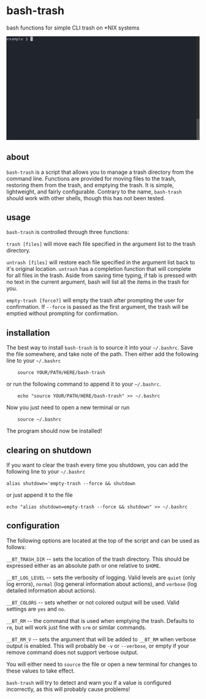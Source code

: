 # bash-trash
bash functions for simple CLI trash on \*NIX systems

![example usage of bash-trash](example.gif)

## about

`bash-trash` is a script that allows you to manage a trash directory
from the command line. Functions are provided for moving files to the
trash, restoring them from the trash, and emptying the trash. It is 
simple, lightweight, and fairly configurable. Contrary to the name,
`bash-trash` should work with other shells, though this has not been
tested.

## usage

`bash-trash` is controlled through three functions:

`trash [files]` will move each file specified in the argument list to the
trash directory.

`untrash [files]` will restore each file specified in the argument list
back to it's original location. `untrash` has a completion function that
will complete for all files in the trash. Aside from saving time typing,
if tab is pressed with no text in the current argument, bash will list
all the items in the trash for you.

`empty-trash [force?]` will empty the trash after prompting the user for
confirmation. If `--force` is passed as the first argument, the trash
will be emptied without prompting for confirmation.

## installation

The best way to install `bash-trash` is to source it into your `~/.bashrc`.
Save the file somewhere, and take note of the path. Then either add the
following line to your `~/.bashrc`
```
    source YOUR/PATH/HERE/bash-trash
```
or run the following command to append it to your `~/.bashrc`.
```
    echo "source YOUR/PATH/HERE/bash-trash" >> ~/.bashrc
```
Now you just need to open a new terminal or run
```
    source ~/.bashrc
```
The program should now be installed!

## clearing on shutdown

If you want to clear the trash every time you shutdown, you can add
the following line to your `~/.bashrc`
```
alias shutdown='empty-trash --force && shutdown
```
or just append it to the file
```
echo "alias shutdown=empty-trash --force && shutdown" >> ~/.bashrc
```

## configuration

The following options are located at the top of the script and
can be used as follows:

`__BT_TRASH_DIR` -- sets the location of the trash directory. This should be
expressed either as an absolute path or one relative to `$HOME`.

`__BT_LOG_LEVEL` -- sets the verbosity of logging. Valid levels are `quiet` 
(only log errors), `normal` (log general information about actions), and 
`verbose` (log detailed information about actions).

`__BT_COLORS` -- sets whether or not colored output will be used. Valid 
settings are `yes` and `no`.

`__BT_RM` -- the command that is used when emptying the trash. Defaults to 
`rm`, but will work just fine with `srm` or similar commands.

`__BT_RM_V` -- sets the argument that will be added to `__BT_RM` when
verbose output is enabled. This will probably be `-v` or `--verbose`, or
empty if your remove command does not support verbose output.

You will either need to `source` the file or open a new terminal for
changes to these values to take effect.

`bash-trash` will try to detect and warn you if a value is configured
incorrectly, as this will probably cause problems!
